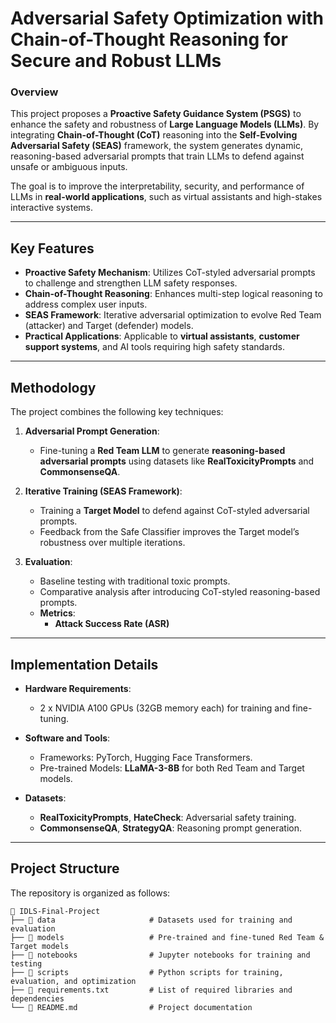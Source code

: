 # **Adversarial Safety Optimization with Chain-of-Thought Reasoning for Secure and Robust LLMs**

### **Overview**  
This project proposes a **Proactive Safety Guidance System (PSGS)** to enhance the safety and robustness of **Large Language Models (LLMs)**. By integrating **Chain-of-Thought (CoT)** reasoning into the **Self-Evolving Adversarial Safety (SEAS)** framework, the system generates dynamic, reasoning-based adversarial prompts that train LLMs to defend against unsafe or ambiguous inputs.

The goal is to improve the interpretability, security, and performance of LLMs in **real-world applications**, such as virtual assistants and high-stakes interactive systems.

---

## **Key Features**  
- **Proactive Safety Mechanism**: Utilizes CoT-styled adversarial prompts to challenge and strengthen LLM safety responses.  
- **Chain-of-Thought Reasoning**: Enhances multi-step logical reasoning to address complex user inputs.  
- **SEAS Framework**: Iterative adversarial optimization to evolve Red Team (attacker) and Target (defender) models.  
- **Practical Applications**: Applicable to **virtual assistants**, **customer support systems**, and AI tools requiring high safety standards.

---

## **Methodology**  
The project combines the following key techniques:  

1. **Adversarial Prompt Generation**:  
   - Fine-tuning a **Red Team LLM** to generate **reasoning-based adversarial prompts** using datasets like **RealToxicityPrompts** and **CommonsenseQA**.  

2. **Iterative Training (SEAS Framework)**:  
   - Training a **Target Model** to defend against CoT-styled adversarial prompts.  
   - Feedback from the Safe Classifier improves the Target model’s robustness over multiple iterations.  

3. **Evaluation**:  
   - Baseline testing with traditional toxic prompts.  
   - Comparative analysis after introducing CoT-styled reasoning-based prompts.  
   - **Metrics**:  
     - **Attack Success Rate (ASR)** 

---

## **Implementation Details**  
- **Hardware Requirements**:  
   - 2 x NVIDIA A100 GPUs (32GB memory each) for training and fine-tuning.  

- **Software and Tools**:  
   - Frameworks: PyTorch, Hugging Face Transformers.  
   - Pre-trained Models: **LLaMA-3-8B** for both Red Team and Target models.  

- **Datasets**:  
   - **RealToxicityPrompts**, **HateCheck**: Adversarial safety training.  
   - **CommonsenseQA**, **StrategyQA**: Reasoning prompt generation.  

---

## **Project Structure**  
The repository is organized as follows:  

```plaintext
📁 IDLS-Final-Project  
├── 📂 data                     # Datasets used for training and evaluation  
├── 📂 models                   # Pre-trained and fine-tuned Red Team & Target models  
├── 📂 notebooks                # Jupyter notebooks for training and testing  
├── 📂 scripts                  # Python scripts for training, evaluation, and optimization  
├── 📄 requirements.txt         # List of required libraries and dependencies  
└── 📄 README.md                # Project documentation  
